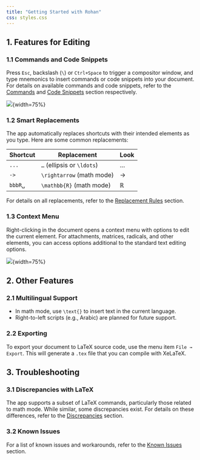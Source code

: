```yaml
---
title: "Getting Started with Rohan"
css: styles.css
---
```


## 1. Features for Editing

### 1.1 Commands and Code Snippets

Press `Esc`, backslash (`\`) or `Ctrl+Space` to trigger a compositor window, and type mnemonics
to insert commands or code snippets into your document. For details on available commands and
code snippets, refer to the [Commands](commands.html) and [Code Snippets](code-snippets.html)
section respectively.

![](images/compositor_window.png){width=75%}

### 1.2 Smart Replacements

The app automatically replaces shortcuts with their intended elements as you type.
Here are some common replacements:

| Shortcut | Replacement                | Look          |
| -------- | -------------------------- | ------------- |
| `...`    | `…` (ellipsis or `\ldots`) | …             |
| `->`     | `\rightarrow` (math mode)  | $\rightarrow$ |
| `bbbR␣`  | `\mathbb{R}` (math mode)   | $\mathbb{R}$  |

For details on all replacements, refer to the [Replacement Rules](replacement-rules.html) section.

### 1.3 Context Menu

Right-clicking in the document opens a context menu with options to edit the current element.
For attachments, matrices, radicals, and other elements, you can access options additional to
the standard text editing options.

![](images/context_menu.png){width=75%}

## 2. Other Features

### 2.1 Multilingual Support

- In math mode, use `\text{}` to insert text in the current language.
- Right-to-left scripts (e.g., Arabic) are planned for future support.

### 2.2 Exporting

To export your document to LaTeX source code, use the menu item `File → Export`.
This will generate a `.tex` file that you can compile with XeLaTeX.

## 3. Troubleshooting

### 3.1 Discrepancies with LaTeX

The app supports a subset of LaTeX commands, particularly those related to math mode.
While similar, some discrepancies exist. For details on these differences, refer to
the [Discrepancies](discrepancy.html) section.

### 3.2 Known Issues

For a list of known issues and workarounds, refer to the [Known Issues](known-issues.html) section.
